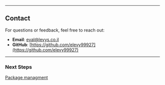 
---
## **Contact**
For questions or feedback, feel free to reach out:
- **Email**: eyal@levys.co.il
- **GitHub**: [https://github.com/elevy99927](https://github.com/elevy99927)

---
### **Next Steps**
<A href="https://github.com/elevy99927/Jenkins-k8s/tree/main/Part1-package-manager">Package managment</A>